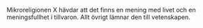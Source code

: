Mikroreligionen X hävdar att det finns en mening med livet och en meningsfullhet i tillvaron. Allt övrigt lämnar den till vetenskapen.
